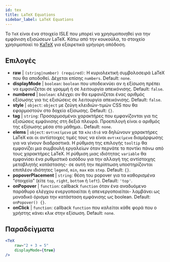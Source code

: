 ```yaml
---
id: tex
title: LaTeX Equations
sidebar_label: LaTeX Equations
---
```


Το `TeX` είναι ένα στοιχείο ISLE που μπορεί να χρησιμοποιηθεί για την εμφάνιση εξισώσεων LaTeX. Κάτω από την κουκούλα, το στοιχείο χρησιμοποιεί το [KaTeX](https://github.com/Khan/KaTeX) για εξαιρετικά γρήγορη απόδοση.

## Επιλογές

* __raw__ | `(string|number) (required)`: Η κυριολεκτική συμβολοσειρά LaTeX που θα αποδοθεί. Δέχεται επίσης `numbers`. Default: `none`.
* __displayMode__ | `boolean`: `boolean` που υποδεικνύει αν η εξίσωση πρέπει να εμφανίζεται σε γραμμή ή σε λειτουργία απεικόνισης. Default: `false`.
* __numbered__ | `boolean`: ελέγχει αν θα εμφανίζεται ένας αριθμός εξίσωσης για τις εξισώσεις σε λειτουργία απεικόνισης. Default: `false`.
* __style__ | `object`: `object` με ζεύγη κλειδιών-τιμών CSS που θα εφαρμοστούν στο δοχείο εξίσωσης. Default: `{}`.
* __tag__ | `string`: Προσαρμοσμένοι χαρακτήρες που εμφανίζονται για τις εξισώσεις εμφάνισης στη δεξιά πλευρά. Προεπιλογή είναι ο αριθμός της εξίσωσης μέσα στο μάθημα.. Default: `none`.
* __elems__ | `object`: `αντικείμενο` με τα `κλειδιά` να δηλώνουν χαρακτήρες LaTeX και οι αντίστοιχες τιμές τους να είναι `αντικείμενα` διαμόρφωσης για να γίνουν διαδραστικά. Η ρύθμιση της επιλογής `tooltip` θα εμφανίζει μια συμβουλή εργαλείων όταν περνάτε το ποντίκι πάνω από τους χαρακτήρες LaTeX. Η ρύθμιση μιας ιδιότητας `variable` θα εμφανίσει ένα ρυθμιστικό εισόδου για την αλλαγή της αντίστοιχης μεταβλητής κατάστασης- σε αυτή την περίπτωση υποστηρίζονται επιπλέον ιδιότητες `legend`, `min`, `max` και `step`. Default: `{}`.
* __popoverPlacement__ | `string`: θέση του popover για τα καθορισμένα "στοιχεία" (είτε `top`, `right`, `bottom` ή `left`). Default: `'top'`.
* __onPopover__ | `function`: callback `function` όταν ένα αναδυόμενο παράθυρο ελέγχου ενεργοποιείται ή απενεργοποιείται- λαμβάνει ως μοναδικό όρισμα την κατάσταση εμφάνισης ως boolean. Default: `onPopover() {}`.
* __onClick__ | `function`: callback `function` που καλείται κάθε φορά που ο χρήστης κάνει κλικ στην εξίσωση. Default: `none`.


## Παραδείγματα

```jsx live
<TeX
    raw="2 + 3 = 5"
    displayMode={true}
/>
```



